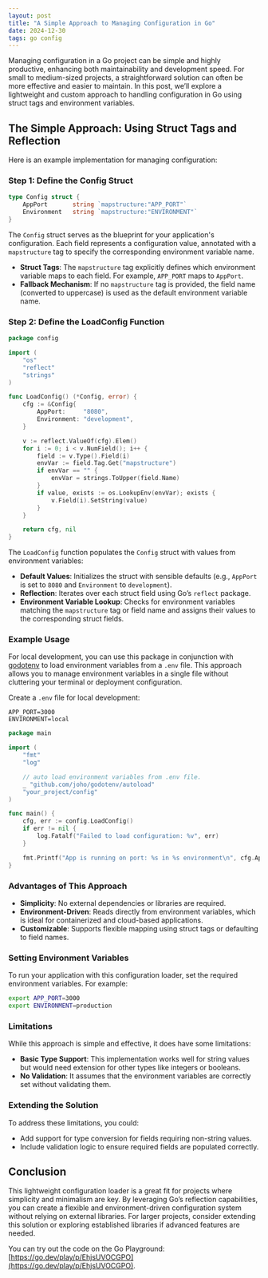 ```yaml
---
layout: post
title: "A Simple Approach to Managing Configuration in Go"
date: 2024-12-30
tags: go config
---
```


Managing configuration in a Go project can be simple and highly productive, enhancing both maintainability and development speed. For small to medium-sized projects, a straightforward solution can often be more effective and easier to maintain. In this post, we’ll explore a lightweight and custom approach to handling configuration in Go using struct tags and environment variables.

## The Simple Approach: Using Struct Tags and Reflection

Here is an example implementation for managing configuration:

### Step 1: Define the Config Struct

```go
type Config struct {
	AppPort       string `mapstructure:"APP_PORT"`
	Environment   string `mapstructure:"ENVIRONMENT"`
}
```

The `Config` struct serves as the blueprint for your application's configuration. Each field represents a configuration value, annotated with a `mapstructure` tag to specify the corresponding environment variable name.

- **Struct Tags**: The `mapstructure` tag explicitly defines which environment variable maps to each field. For example, `APP_PORT` maps to `AppPort`.
- **Fallback Mechanism**: If no `mapstructure` tag is provided, the field name (converted to uppercase) is used as the default environment variable name.

### Step 2: Define the LoadConfig Function

```go
package config

import (
    "os"
    "reflect"
    "strings"
)

func LoadConfig() (*Config, error) {
    cfg := &Config{
        AppPort:     "8080",
        Environment: "development",
    }

    v := reflect.ValueOf(cfg).Elem()
    for i := 0; i < v.NumField(); i++ {
        field := v.Type().Field(i)
        envVar := field.Tag.Get("mapstructure")
        if envVar == "" {
            envVar = strings.ToUpper(field.Name)
        }
        if value, exists := os.LookupEnv(envVar); exists {
            v.Field(i).SetString(value)
        }
    }

    return cfg, nil
}
```

The `LoadConfig` function populates the `Config` struct with values from environment variables:

- **Default Values**: Initializes the struct with sensible defaults (e.g., `AppPort` is set to `8080` and `Environment` to `development`).
- **Reflection**: Iterates over each struct field using Go’s `reflect` package.
- **Environment Variable Lookup**: Checks for environment variables matching the `mapstructure` tag or field name and assigns their values to the corresponding struct fields.

### Example Usage

For local development, you can use this package in conjunction with [godotenv](https://github.com/joho/godotenv) to load environment variables from a `.env` file. This approach allows you to manage environment variables in a single file without cluttering your terminal or deployment configuration.

Create a `.env` file for local development:

```env
APP_PORT=3000
ENVIRONMENT=local
```

```go
package main

import (
    "fmt"
    "log"

    // auto load environment variables from .env file.
    _ "github.com/joho/godotenv/autoload"
    "your_project/config"
)

func main() {
    cfg, err := config.LoadConfig()
    if err != nil {
        log.Fatalf("Failed to load configuration: %v", err)
    }

    fmt.Printf("App is running on port: %s in %s environment\n", cfg.AppPort, cfg.Environment)
}
```

### Advantages of This Approach

- **Simplicity**: No external dependencies or libraries are required.
- **Environment-Driven**: Reads directly from environment variables, which is ideal for containerized and cloud-based applications.
- **Customizable**: Supports flexible mapping using struct tags or defaulting to field names.

### Setting Environment Variables

To run your application with this configuration loader, set the required environment variables. For example:

```bash
export APP_PORT=3000
export ENVIRONMENT=production
```

### Limitations

While this approach is simple and effective, it does have some limitations:

- **Basic Type Support**: This implementation works well for string values but would need extension for other types like integers or booleans.
- **No Validation**: It assumes that the environment variables are correctly set without validating them.

### Extending the Solution

To address these limitations, you could:

- Add support for type conversion for fields requiring non-string values.
- Include validation logic to ensure required fields are populated correctly.

## Conclusion

This lightweight configuration loader is a great fit for projects where simplicity and minimalism are key. By leveraging Go’s reflection capabilities, you can create a flexible and environment-driven configuration system without relying on external libraries. For larger projects, consider extending this solution or exploring established libraries if advanced features are needed.

You can try out the code on the Go Playground: [https://go.dev/play/p/EhjsUVOCGPO](https://go.dev/play/p/EhjsUVOCGPO).

